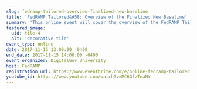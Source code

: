 ```yaml
---
slug: fedramp-tailored-overview-finalized-new-baseline
title: 'FedRAMP Tailored&#58; Overview of the Finalized New Baseline'
summary: 'This online event will cover the overview of the FedRAMP Tailored Baseline for Cloud Service Providers &#40;CSPs&#41; with Low-Impact Software- as-a-Service &#40;LI-SaaS&#41; Systems&#46;'
featured_image: 
  uid: tile-4
  alt: 'decorative tile'
event_type: online
date: 2017-11-15 13:00:00 -0400
end_date: 2017-11-15 14:00:00 -0400
event_organizer: DigitalGov University
host: FedRAMP
registration_url: https://www.eventbrite.com/e/online-fedramp-tailored-overview-of-the-finalized-new-baseline-registration-39406911132
youtube_id: https://www.youtube.com/watch?v=MC6GfzTnaNY
---
```


